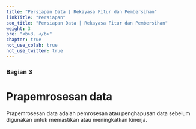 ```yaml
---
title: "Persiapan Data | Rekayasa Fitur dan Pembersihan"
linkTitle: "Persiapan"
seo_title: "Persiapan Data | Rekayasa Fitur dan Pembersihan"
weight: 3
pre: "<b>3. </b>"
chapter: true
not_use_colab: true
not_use_twitter: true
---
```

### Bagian 3

# Prapemrosesan data

Prapemrosesan data adalah pemrosesan atau penghapusan data sebelum digunakan untuk memastikan atau meningkatkan kinerja.